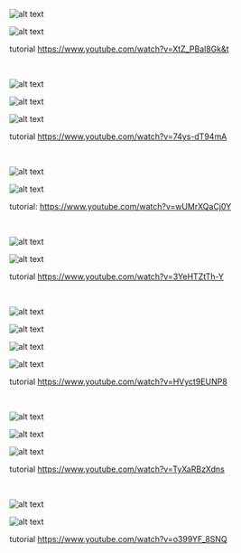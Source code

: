 ![alt text](https://i.imgur.com/NMgJCQE.png)

![alt text](https://i.imgur.com/msLSiqR.png)

tutorial https://www.youtube.com/watch?v=XtZ_PBal8Gk&t

<br />

![alt text](https://i.imgur.com/lhI5q03.png)

![alt text](https://i.imgur.com/yw9CDN0.png)

![alt text](https://i.imgur.com/6VnoKoc.png)

tutorial https://www.youtube.com/watch?v=74ys-dT94mA

<br />

![alt text](https://i.imgur.com/V8XkJKs.png)

![alt text](https://i.imgur.com/0m2NWUW.png)

tutorial: https://www.youtube.com/watch?v=wUMrXQaCj0Y

<br />

![alt text](https://i.imgur.com/MbPQb5P.png)

![alt text](https://i.imgur.com/Ndap6ZB.png)

tutorial https://www.youtube.com/watch?v=3YeHTZtTh-Y

<br />

![alt text](https://i.imgur.com/ddP1pnz.png)

![alt text](https://i.imgur.com/njVXKfi.png)

![alt text](https://i.imgur.com/oC3Hes0.png)

![alt text](https://i.imgur.com/PbHgcER.png)

tutorial https://www.youtube.com/watch?v=HVyct9EUNP8

<br />

![alt text](https://i.imgur.com/SHKTX52.png)

![alt text](https://i.imgur.com/DICNyJD.png)

![alt text](https://i.imgur.com/sr4aXEE.png)

tutorial https://www.youtube.com/watch?v=TyXaRBzXdns

<br />

![alt text](https://i.imgur.com/6SYxomF.png)

![alt text](https://i.imgur.com/uw28GtL.png)

tutorial https://www.youtube.com/watch?v=o399YF_8SNQ
